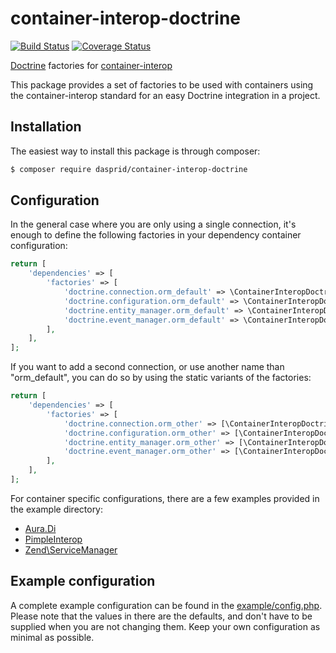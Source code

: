 # container-interop-doctrine

[![Build Status](https://api.travis-ci.org/DASPRiD/container-interop-doctrine.png?branch=master)](http://travis-ci.org/DASPRiD/container-interop-doctrine)
[![Coverage Status](https://coveralls.io/repos/DASPRiD/container-interop-doctrine/badge.png?branch=master)](https://coveralls.io/r/DASPRiD/container-interop-doctrine)

[Doctrine](https://github.com/doctrine) factories for [container-interop](https://github.com/container-interop/container-interop)

This package provides a set of factories to be used with containers using the container-interop standard for an easy
Doctrine integration in a project.

## Installation

The easiest way to install this package is through composer:

```bash
$ composer require dasprid/container-interop-doctrine
```

## Configuration

In the general case where you are only using a single connection, it's enough to define the following factories in your
dependency container configuration:

```php
return [
    'dependencies' => [
        'factories' => [
            'doctrine.connection.orm_default' => \ContainerInteropDoctrine\ConnectionFactory::class,
            'doctrine.configuration.orm_default' => \ContainerInteropDoctrine\ConfigurationFactory::class,
            'doctrine.entity_manager.orm_default' => \ContainerInteropDoctrine\EntityManagerFactory::class,
            'doctrine.event_manager.orm_default' => \ContainerInteropDoctrine\EventManagerFactory::class,
        ],
    ],
];
```

If you want to add a second connection, or use another name than "orm_default", you can do so by using the static
variants of the factories:

```php
return [
    'dependencies' => [
        'factories' => [
            'doctrine.connection.orm_other' => [\ContainerInteropDoctrine\ConnectionFactory::class, 'orm_other'],
            'doctrine.configuration.orm_other' => [\ContainerInteropDoctrine\ConfigurationFactory::class, 'orm_other'],
            'doctrine.entity_manager.orm_other' => [\ContainerInteropDoctrine\EntityManagerFactory::class, 'orm_other'],
            'doctrine.event_manager.orm_other' => [\ContainerInteropDoctrine\EventManagerFactory::class, 'orm_other'],
        ],
    ],
];
```

For container specific configurations, there are a few examples provided in the example directory:

- [Aura.Di](example/aura-di.php)
- [PimpleInterop](example/pimple-interop.php)
- [Zend\ServiceManager](example/zend-servicemanager.php)

## Example configuration

A complete example configuration can be found in the [example/config.php](example/config.php). Please note that the
values in there are the defaults, and don't have to be supplied when you are not changing them. Keep your own
configuration as minimal as possible.